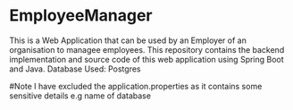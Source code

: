 # EmployeeManager
This is a Web Application that can be used by an Employer of an organisation to managee employees.
This repository contains the backend implementation and source code of this web application using Spring Boot and Java.
Database Used: Postgres

#Note
I have excluded the application.properties as it contains some sensitive details e.g name of database

